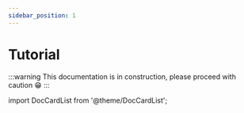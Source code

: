 ```yaml
---
sidebar_position: 1
---
```


# Tutorial

:::warning
This documentation is in construction, please proceed with caution :grin:
:::

import DocCardList from '@theme/DocCardList';

<DocCardList />
